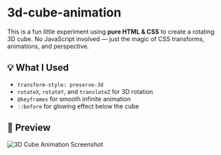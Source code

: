 # 3d-cube-animation

This is a fun little experiment using **pure HTML & CSS** to create a rotating 3D cube. No JavaScript involved — just the magic of CSS transforms, animations, and perspective.

## 💡 What I Used

- `transform-style: preserve-3d`
- `rotateX`, `rotateY`, and `translateZ` for 3D rotation
- `@keyframes` for smooth infinite animation
- `::before` for glowing effect below the cube

## 📸 Preview

![3D Cube Animation Screenshot](https://github.com/user-attachments/assets/9e6ca5a6-6305-44f6-9782-25280bff13c4)




